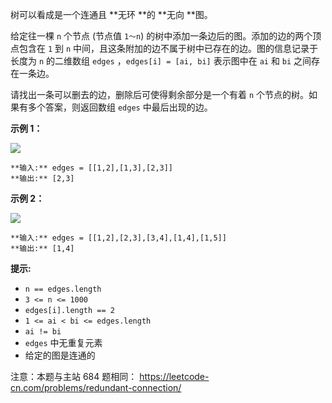 树可以看成是一个连通且 **无环  **的  **无向  **图。

给定往一棵 `n` 个节点 (节点值 `1～n`) 的树中添加一条边后的图。添加的边的两个顶点包含在 `1` 到 `n`
中间，且这条附加的边不属于树中已存在的边。图的信息记录于长度为 `n` 的二维数组 `edges` ，`edges[i] = [ai, bi]` 表示图中在
`ai` 和 `bi` 之间存在一条边。

请找出一条可以删去的边，删除后可使得剩余部分是一个有着 `n` 个节点的树。如果有多个答案，则返回数组 `edges` 中最后出现的边。



**示例 1：**

![](https://pic.leetcode-cn.com/1626676174-hOEVUL-image.png)

    
    
    **输入:** edges = [[1,2],[1,3],[2,3]]
    **输出:** [2,3]
    

**示例 2：**

![](https://pic.leetcode-cn.com/1626676179-kGxcmu-image.png)

    
    
    **输入:** edges = [[1,2],[2,3],[3,4],[1,4],[1,5]]
    **输出:** [1,4]
    



**提示:**

  * `n == edges.length`
  * `3 <= n <= 1000`
  * `edges[i].length == 2`
  * `1 <= ai < bi <= edges.length`
  * `ai != bi`
  * `edges` 中无重复元素
  * 给定的图是连通的 



注意：本题与主站 684 题相同： <https://leetcode-cn.com/problems/redundant-connection/>

